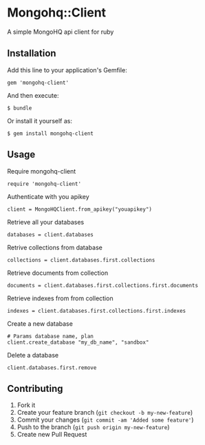 # Mongohq::Client

A simple MongoHQ api client for ruby

## Installation

Add this line to your application's Gemfile:

    gem 'mongohq-client'

And then execute:

    $ bundle

Or install it yourself as:

    $ gem install mongohq-client

## Usage

Require mongohq-client

    require 'mongohq-client'

Authenticate with you apikey

    client = MongoHQClient.from_apikey("youapikey")

Retrieve all your databases

    databases = client.databases

Retrive collections from database

    collections = client.databases.first.collections

Retrieve documents from collection

    documents = client.databases.first.collections.first.documents

Retrieve indexes from from collection

    indexes = client.databases.first.collections.first.indexes

Create a new database

    # Params database name, plan
    client.create_database "my_db_name", "sandbox"

Delete a database

    client.databases.first.remove

## Contributing

1. Fork it
2. Create your feature branch (`git checkout -b my-new-feature`)
3. Commit your changes (`git commit -am 'Added some feature'`)
4. Push to the branch (`git push origin my-new-feature`)
5. Create new Pull Request
